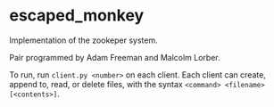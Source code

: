# escaped_monkey

Implementation of the zookeper system.

Pair programmed by Adam Freeman and Malcolm Lorber.

To run, run `client.py <number>` on each client. Each client can create, append to, read, or delete files, with the syntax `<command> <filename> [<contents>]`.
